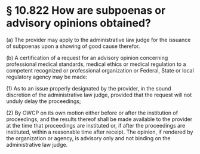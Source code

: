 # § 10.822   How are subpoenas or advisory opinions obtained?

(a) The provider may apply to the administrative law judge for the issuance of subpoenas upon a showing of good cause therefor.


(b) A certification of a request for an advisory opinion concerning professional medical standards, medical ethics or medical regulation to a competent recognized or professional organization or Federal, State or local regulatory agency may be made:


(1) As to an issue properly designated by the provider, in the sound discretion of the administrative law judge, provided that the request will not unduly delay the proceedings;


(2) By OWCP on its own motion either before or after the institution of proceedings, and the results thereof shall be made available to the provider at the time that proceedings are instituted or, if after the proceedings are instituted, within a reasonable time after receipt. The opinion, if rendered by the organization or agency, is advisory only and not binding on the administrative law judge.




